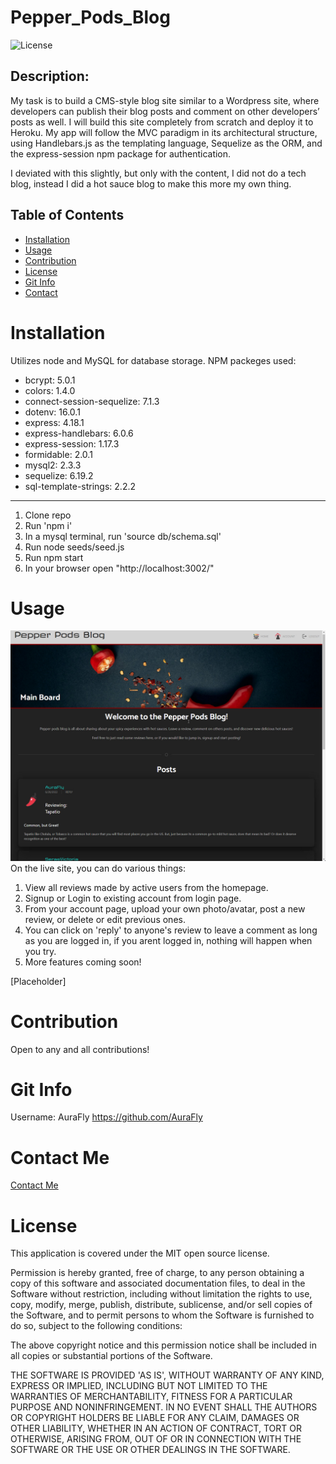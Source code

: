 # Pepper_Pods_Blog

![License](https://img.shields.io/badge/license-MIT-brightgreen)

## Description:

My task is to build a CMS-style blog site similar to a Wordpress site, where developers can publish their blog posts and comment on other developers’ posts as well. I will build this site completely from scratch and deploy it to Heroku. My app will follow the MVC paradigm in its architectural structure, using Handlebars.js as the templating language, Sequelize as the ORM, and the express-session npm package for authentication.

I deviated with this slightly, but only with the content, I did not do a tech blog, instead I did a hot sauce blog to make this more my own thing.

## Table of Contents

- [Installation](#installation)
- [Usage](#usage)
- [Contribution](#contribution)
- [License](#license)
- [Git Info](#git-info)
- [Contact](#contact-me)

# Installation

Utilizes node and MySQL for database storage.
NPM packeges used:

- bcrypt: 5.0.1
- colors: 1.4.0
- connect-session-sequelize: 7.1.3
- dotenv: 16.0.1
- express: 4.18.1
- express-handlebars: 6.0.6
- express-session: 1.17.3
- formidable: 2.0.1
- mysql2: 2.3.3
- sequelize: 6.19.2
- sql-template-strings: 2.2.2

---

1. Clone repo
2. Run 'npm i'
3. In a mysql terminal, run 'source db/schema.sql'
4. Run node seeds/seed.js
5. Run npm start
6. In your browser open "http://localhost:3002/"

# Usage

![example](./public/media/ss.jpg)
On the live site, you can do various things:

1. View all reviews made by active users from the homepage.
2. Signup or Login to existing account from login page.
3. From your account page, upload your own photo/avatar, post a new review, or delete or edit previous ones.
4. You can click on 'reply' to anyone's review to leave a comment as long as you are logged in, if you arent logged in, nothing will happen when you try.
5. More features coming soon!

[Placeholder]

# Contribution

Open to any and all contributions!

# Git Info

Username: AuraFly
https://github.com/AuraFly

# Contact Me

[Contact Me](mailto:auraflydev@gmail.com)

# License

This application is covered under the MIT open source license.

Permission is hereby granted, free of charge, to any person obtaining a copy of this software and associated documentation files, to deal in the Software without restriction, including without limitation the rights to use, copy, modify, merge, publish, distribute, sublicense, and/or sell copies of the Software, and to permit persons to whom the Software is furnished to do so, subject to the following conditions:

The above copyright notice and this permission notice shall be included in all copies or substantial portions of the Software.

THE SOFTWARE IS PROVIDED 'AS IS', WITHOUT WARRANTY OF ANY KIND, EXPRESS OR IMPLIED, INCLUDING BUT NOT LIMITED TO THE WARRANTIES OF MERCHANTABILITY, FITNESS FOR A PARTICULAR PURPOSE AND NONINFRINGEMENT. IN NO EVENT SHALL THE AUTHORS OR COPYRIGHT HOLDERS BE LIABLE FOR ANY CLAIM, DAMAGES OR OTHER LIABILITY, WHETHER IN AN ACTION OF CONTRACT, TORT OR OTHERWISE, ARISING FROM, OUT OF OR IN CONNECTION WITH THE SOFTWARE OR THE USE OR OTHER DEALINGS IN THE SOFTWARE.
